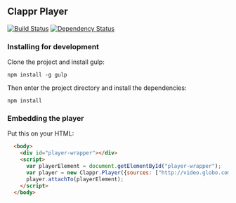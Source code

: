 ## Clappr Player

[![Build Status](https://drone.io/github.com/globocom/clappr/status.png)](https://drone.io/github.com/globocom/clappr/latest)
[![Dependency Status](https://gemnasium.com/globocom/player.png)](https://gemnasium.com/globocom/player)


### Installing for development

Clone the project and install gulp:

`npm install -g gulp`

Then enter the project directory and install the dependencies:

`npm install`


### Embedding the player

Put this on your HTML:

```html
  <body>
    <div id="player-wrapper"></div>
    <script>
      var playerElement = document.getElementById("player-wrapper");
      var player = new Clappr.Player({sources: ["http://video.globo.com/video.mp4"]});
      player.attachTo(playerElement);
    </script>
  </body>
```
